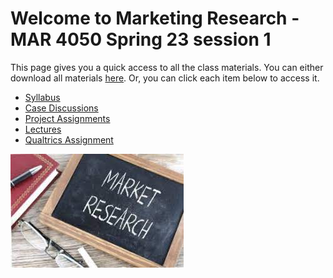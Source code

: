 # Welcome to Marketing Research - MAR 4050 Spring 23 session 1

This page gives you a quick access to all the class materials. 
You can either download all materials [here](https://github.com/mikenguyen13/mar4050_S23_1/archive/refs/heads/main.zip). Or, you can click each item below to access it.

 * [Syllabus](https://github.com/mikenguyen13/mar4050_S23_1/raw/main/mar4050_S23_1_MikeN.pdf)
 * [Case Discussions](https://github.com/mikenguyen13/mar4050_S23_1/tree/main/case_discussion)
 * [Project Assignments](https://github.com/mikenguyen13/mar4050_S23_1/tree/main/project_assignment)
 * [Lectures](https://github.com/mikenguyen13/mar4050_S23_1/tree/main/lectures)
 * [Qualtrics Assignment](https://github.com/mikenguyen13/mar4050_S23_1/raw/main/Qualtrics%20assign.docx)

![Image](https://raw.githubusercontent.com/mikenguyen13/mar4050_S23_1/main/download.jpg)